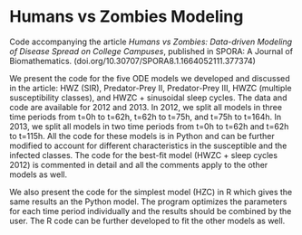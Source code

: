 # Humans vs Zombies Modeling
Code accompanying the article *Humans vs Zombies: Data-driven Modeling of Disease Spread on College Campuses*, published in SPORA: A Journal of Biomathematics. (doi.org/10.30707/SPORA8.1.1664052111.377374)

We present the code for the five ODE models we developed and discussed in the article: HWZ (SIR), Predator-Prey II, Predator-Prey III, HWZC (multiple susceptibility classes), and HWZC + sinusoidal sleep cycles. The data and code are available for 2012 and 2013. In 2012, we split all models in three time periods from t=0h to t=62h, t=62h to t=75h, and t=75h to t=164h. In 2013, we split all models in two time periods from t=0h to t=62h and t=62h to t=115h. All the code for these models is in Python and can be further modified to account for different characteristics in the susceptible and the infected classes. The code for the best-fit model (HWZC + sleep cycles 2012) is commented in detail and all the comments apply to the other models as well.

We also present the code for the simplest model (HZC) in R which gives the same results an the Python model. The program optimizes the parameters for each time period individually and the results should be combined by the user. The R code can be further developed to fit the other models as well.
